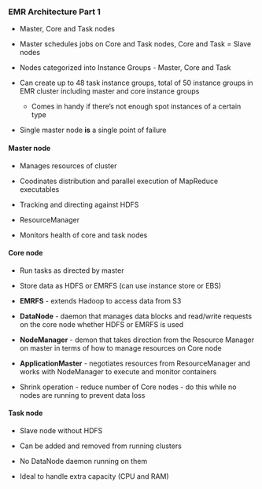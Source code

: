 ### EMR Architecture Part 1

* Master, Core and Task nodes

* Master schedules jobs on Core and Task nodes, Core and Task = Slave nodes

* Nodes categorized into Instance Groups - Master, Core and Task

* Can create up to 48 task instance groups, total of 50 instance groups in EMR cluster including master and core instance groups

    * Comes in handy if there’s not enough spot instances of a certain type

* Single master node **is** a single point of failure

#### Master node

* Manages resources of cluster

* Coodinates distribution and parallel execution of MapReduce executables

* Tracking and directing against HDFS

* ResourceManager

* Monitors health of core and task nodes

#### Core node

* Run tasks as directed by master

* Store data as HDFS or EMRFS (can use instance store or EBS)

* **EMRFS** - extends Hadoop to access data from S3

* **DataNode** - daemon that manages data blocks and read/write requests on the core node whether HDFS or EMRFS is used

* **NodeManager** - demon that takes direction from the Resource Manager on master in terms of how to manage resources on Core node

* **ApplicationMaster** - negotiates resources from ResourceManager and works with NodeManager to execute and monitor containers

* Shrink operation - reduce number of Core nodes - do this while no nodes are running to prevent data loss

#### Task node

* Slave node without HDFS

* Can be added and removed from running clusters

* No DataNode daemon running on them

* Ideal to handle extra capacity (CPU and RAM)
